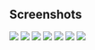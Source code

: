## Screenshots
![](/pics/1.png) 
![](/pics/2.png)
![](/pics/3.png)
![](/pics/4.png)
![](/pics/5.png)
![](/pics/6.png)
![](/pics/7.png)
